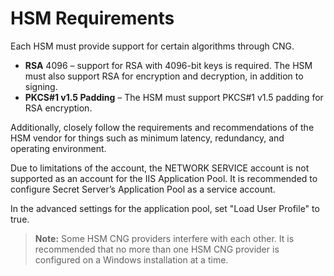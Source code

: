 [title]: # (Requirements)
[tags]: # (requirements)
[priority]: # (2)
# HSM Requirements

Each HSM must provide support for certain algorithms through CNG.

* __RSA__ 4096 – support for RSA with 4096-bit keys is required. The HSM must also support RSA for
encryption and decryption, in addition to signing.
* __PKCS#1 v1.5 Padding__ – The HSM must support PKCS#1 v1.5 padding for RSA encryption.

Additionally, closely follow the requirements and recommendations of the HSM vendor for things such
as minimum latency, redundancy, and operating environment.

Due to limitations of the account, the NETWORK SERVICE account is not supported as an account for the
IIS Application Pool. It is recommended to configure Secret Server’s Application Pool as a service account.

In the advanced settings for the application pool, set "Load User Profile" to true.

>**Note:** Some HSM CNG providers interfere with each other. It is recommended that no more than one
HSM CNG provider is configured on a Windows installation at a time.
